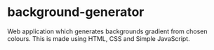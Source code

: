 # background-generator
Web application which generates backgrounds gradient from chosen colours. This is made using HTML, CSS and Simple JavaScript.
